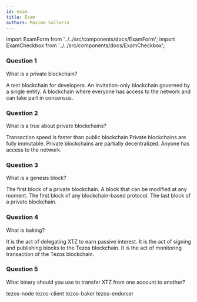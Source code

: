 ```yaml
---
id: exam
title: Exam
authors: Maxime Sallerin
---
```


import ExamForm from '../../src/components/docs/ExamForm';
import ExamCheckbox from '../../src/components/docs/ExamCheckbox';

<ExamForm moduleName="Private blockchain">

### Question 1

What is a private blockchain?

<ExamCheckbox name="00" isCorrect="false">A test blockchain for developers.</ExamCheckbox>
<ExamCheckbox name="01" isCorrect="true">An invitation-only blockchain governed by a single entity.</ExamCheckbox>
<ExamCheckbox name="02" isCorrect="false">A blockchain where everyone has access to the network and can take part in consensus.</ExamCheckbox>

### Question 2

What is a true about private blockchains?

<ExamCheckbox name="10" isCorrect="true">Transaction speed is faster than public blockchain</ExamCheckbox>
<ExamCheckbox name="11" isCorrect="false">Private blockchains are fully immutable.</ExamCheckbox>
<ExamCheckbox name="12" isCorrect="true">Private blockchains are partially decentralized.</ExamCheckbox>
<ExamCheckbox name="13" isCorrect="false">Anyone has access to the network.</ExamCheckbox>


### Question 3

What is a genesis block?

<ExamCheckbox name="20" isCorrect="false">The first block of a private blockchain.</ExamCheckbox>
<ExamCheckbox name="21" isCorrect="false">A block that can be modified at any moment.</ExamCheckbox>
<ExamCheckbox name="22" isCorrect="true">The first block of any blockchain-based protocol.</ExamCheckbox>
<ExamCheckbox name="23" isCorrect="false">The last block of a private blockchain.</ExamCheckbox>

### Question 4

What is baking?

<ExamCheckbox name="30" isCorrect="false">It is the act of delegating XTZ to earn passive interest.</ExamCheckbox>
<ExamCheckbox name="31" isCorrect="true">It is the act of signing and publishing blocks to the Tezos blockchain.</ExamCheckbox>
<ExamCheckbox name="32" isCorrect="false">It is the act of monitoring transaction of the Tezos blockchain.</ExamCheckbox>

### Question 5

What binary should you use to transfer XTZ from one account to another?

<ExamCheckbox name="40" isCorrect="false">tezos-node</ExamCheckbox>
<ExamCheckbox name="41" isCorrect="true">tezos-client</ExamCheckbox>
<ExamCheckbox name="42" isCorrect="false">tezos-baker</ExamCheckbox>
<ExamCheckbox name="43" isCorrect="false">tezos-endorser</ExamCheckbox>

</ExamForm>